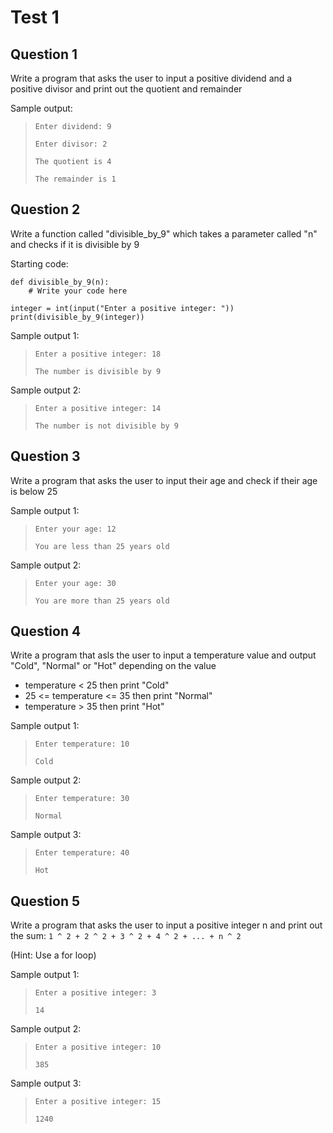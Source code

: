 # Test 1

## Question 1
Write a program that asks the user to input a positive dividend and a positive divisor and print out the quotient and remainder

Sample output:

> `Enter dividend: 9`
>
> `Enter divisor: 2`
>
> `The quotient is 4`
>
> `The remainder is 1`

## Question 2
Write a function called "divisible_by_9" which takes a parameter called "n" and checks if it is divisible by 9

Starting code:

    def divisible_by_9(n):
        # Write your code here
    
    integer = int(input("Enter a positive integer: "))
    print(divisible_by_9(integer))

Sample output 1:

> `Enter a positive integer: 18`
> 
> `The number is divisible by 9`

Sample output 2:

> `Enter a positive integer: 14`
> 
> `The number is not divisible by 9`

## Question 3
Write a program that asks the user to input their age and check if their age is below 25

Sample output 1:

> `Enter your age: 12`
> 
> `You are less than 25 years old`

Sample output 2:

> `Enter your age: 30`
> 
> `You are more than 25 years old`

## Question 4
Write a program that asls the user to input a temperature value and output "Cold", "Normal" or "Hot" depending on the value

- temperature < 25 then print "Cold"
- 25 <= temperature <= 35 then print "Normal"
- temperature > 35 then print "Hot"

Sample output 1:

> `Enter temperature: 10`
> 
> `Cold`

Sample output 2:

> `Enter temperature: 30`
> 
> `Normal`

Sample output 3:

> `Enter temperature: 40`
> 
> `Hot`

## Question 5
Write a program that asks the user to input a positive integer n and print out the sum: `1 ^ 2 + 2 ^ 2 + 3 ^ 2 + 4 ^ 2 + ... + n ^ 2`

(Hint: Use a for loop)

Sample output 1:

> `Enter a positive integer: 3`
> 
> `14`

Sample output 2:

> `Enter a positive integer: 10`
> 
> `385`

Sample output 3:

> `Enter a positive integer: 15`
> 
> `1240`